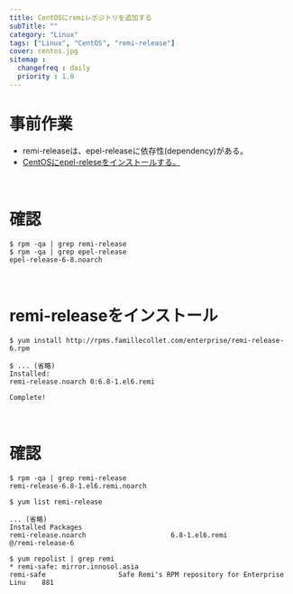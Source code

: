 ```yaml
---
title: CentOSにremiレポジトリを追加する
subTitle: ""
category: "Linux"
tags: ["Linux", "CentOS", "remi-release"]
cover: centos.jpg
sitemap :
  changefreq : daily
  priority : 1.0
---
```


# 事前作業

* remi-releaseは、epel-releaseに依存性(dependency)がある。
* [CentOSにepel-releseをインストールする。](/linux-epel-release/)

<br>

# 確認

```command
$ rpm -qa | grep remi-release
$ rpm -qa | grep epel-release
epel-release-6-8.noarch
```

<br>

# remi-releaseをインストール

```command
$ yum install http://rpms.famillecollet.com/enterprise/remi-release-6.rpm

$ ... (省略)
Installed:
remi-release.noarch 0:6.8-1.el6.remi

Complete!
```

<br>

# 確認

```command
$ rpm -qa | grep remi-release
remi-release-6.8-1.el6.remi.noarch
```

```command
$ yum list remi-release

... (省略)
Installed Packages
remi-release.noarch                     6.8-1.el6.remi                     @/remi-release-6
```

```command
$ yum repolist | grep remi
* remi-safe: mirror.innosol.asia
remi-safe                  Safe Remi's RPM repository for Enterprise Linu    881
```

<br><br>
